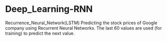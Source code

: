 # Deep_Learning-RNN
Recurrence_Neural_Network(LSTM)
Predicting the stock prices of Google company using Recurrent Neural Networks. The last 60 values are used (for training) to predict the next value.
